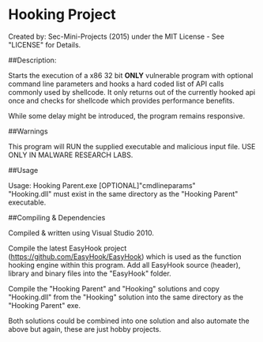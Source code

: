 # Hooking Project

Created by: Sec-Mini-Projects (2015) under the MIT License - See "LICENSE" for Details. 

##Description:

Starts the execution of a x86 32 bit **ONLY** vulnerable program with optional command line parameters and hooks a hard coded list of API calls commonly used by shellcode.  It only returns out of the currently hooked api once and checks for shellcode which provides performance benefits.

While some delay might be introduced, the program remains responsive.

##Warnings

This program will RUN the supplied executable and malicious input file. USE ONLY IN MALWARE RESEARCH LABS.

##Usage

Usage: Hooking Parent.exe <fullpath and name of program> [OPTIONAL]"cmdlineparams"<br>
"Hooking.dll" must exist in the same directory as the "Hooking Parent" executable.


##Compiling & Dependencies

Compiled & written using Visual Studio 2010.

Compile the latest EasyHook project (https://github.com/EasyHook/EasyHook) which is used as the function hooking engine within this program.  Add all EasyHook source (header), library and binary files into the "EasyHook" folder.

Compile the "Hooking Parent" and "Hooking" solutions and copy "Hooking.dll" from the "Hooking" solution into the same directory as the "Hooking Parent" exe.

Both solutions could be combined into one solution and also automate the above but again, these are just hobby projects.

